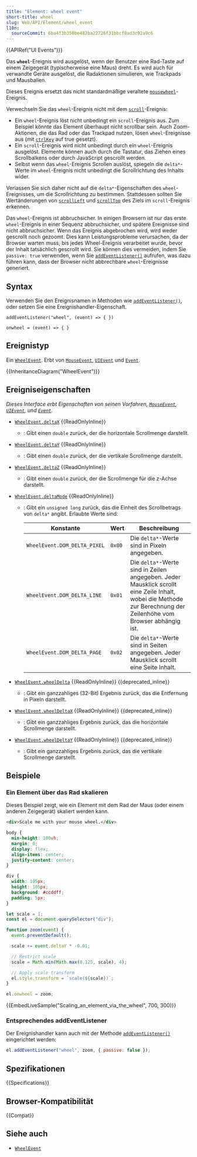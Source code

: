 ```yaml
---
title: "Element: wheel event"
short-title: wheel
slug: Web/API/Element/wheel_event
l10n:
  sourceCommit: 6ba4f3b350be482ba22726f31bbcf8ad3c92a9c6
---
```


{{APIRef("UI Events")}}

Das **`wheel`**-Ereignis wird ausgelöst, wenn der Benutzer eine Rad-Taste auf einem Zeigegerät (typischerweise eine Maus) dreht. Es wird auch für verwandte Geräte ausgelöst, die Radaktionen simulieren, wie Trackpads und Mausballen.

Dieses Ereignis ersetzt das nicht standardmäßige veraltete [`mousewheel`](/de-DE/docs/Web/API/Element/mousewheel_event)-Ereignis.

Verwechseln Sie das `wheel`-Ereignis nicht mit dem [`scroll`](/de-DE/docs/Web/API/Element/scroll_event)-Ereignis:

- Ein `wheel`-Ereignis löst nicht unbedingt ein `scroll`-Ereignis aus. Zum Beispiel könnte das Element überhaupt nicht scrollbar sein. Auch Zoom-Aktionen, die das Rad oder das Trackpad nutzen, lösen `wheel`-Ereignisse aus (mit [`ctrlKey`](/de-DE/docs/Web/API/MouseEvent/ctrlKey) auf true gesetzt).
- Ein `scroll`-Ereignis wird nicht unbedingt durch ein `wheel`-Ereignis ausgelöst. Elemente können auch durch die Tastatur, das Ziehen eines Scrollbalkens oder durch JavaScript gescrollt werden.
- Selbst wenn das `wheel`-Ereignis Scrollen auslöst, spiegeln die `delta*`-Werte im `wheel`-Ereignis nicht unbedingt die Scrollrichtung des Inhalts wider.

Verlassen Sie sich daher nicht auf die `delta*`-Eigenschaften des `wheel`-Ereignisses, um die Scrollrichtung zu bestimmen. Stattdessen sollten Sie Wertänderungen von [`scrollLeft`](/de-DE/docs/Web/API/Element/scrollLeft) und [`scrollTop`](/de-DE/docs/Web/API/Element/scrollTop) des Ziels im `scroll`-Ereignis erkennen.

Das `wheel`-Ereignis ist abbruchsicher. In einigen Browsern ist nur das erste `wheel`-Ereignis in einer Sequenz abbruchsicher, und spätere Ereignisse sind nicht abbruchsicher. Wenn das Ereignis abgebrochen wird, wird weder gescrollt noch gezoomt. Dies kann Leistungsprobleme verursachen, da der Browser warten muss, bis jedes Wheel-Ereignis verarbeitet wurde, bevor der Inhalt tatsächlich gescrollt wird. Sie können dies vermeiden, indem Sie `passive: true` verwenden, wenn Sie [`addEventListener()`](/de-DE/docs/Web/API/EventTarget/addEventListener) aufrufen, was dazu führen kann, dass der Browser nicht abbrechbare `wheel`-Ereignisse generiert.

## Syntax

Verwenden Sie den Ereignisnamen in Methoden wie [`addEventListener()`](/de-DE/docs/Web/API/EventTarget/addEventListener), oder setzen Sie eine Ereignishandler-Eigenschaft.

```js-nolint
addEventListener("wheel", (event) => { })

onwheel = (event) => { }
```

## Ereignistyp

Ein [`WheelEvent`](/de-DE/docs/Web/API/WheelEvent). Erbt von [`MouseEvent`](/de-DE/docs/Web/API/MouseEvent), [`UIEvent`](/de-DE/docs/Web/API/UIEvent) und [`Event`](/de-DE/docs/Web/API/Event).

{{InheritanceDiagram("WheelEvent")}}

## Ereigniseigenschaften

_Dieses Interface erbt Eigenschaften von seinen Vorfahren, [`MouseEvent`](/de-DE/docs/Web/API/MouseEvent), [`UIEvent`](/de-DE/docs/Web/API/UIEvent), und [`Event`](/de-DE/docs/Web/API/Event)._

- [`WheelEvent.deltaX`](/de-DE/docs/Web/API/WheelEvent/deltaX) {{ReadOnlyInline}}
  - : Gibt einen `double` zurück, der die horizontale Scrollmenge darstellt.
- [`WheelEvent.deltaY`](/de-DE/docs/Web/API/WheelEvent/deltaY) {{ReadOnlyInline}}
  - : Gibt einen `double` zurück, der die vertikale Scrollmenge darstellt.
- [`WheelEvent.deltaZ`](/de-DE/docs/Web/API/WheelEvent/deltaZ) {{ReadOnlyInline}}
  - : Gibt einen `double` zurück, der die Scrollmenge für die z-Achse darstellt.
- [`WheelEvent.deltaMode`](/de-DE/docs/Web/API/WheelEvent/deltaMode) {{ReadOnlyInline}}
  - : Gibt ein `unsigned long` zurück, das die Einheit des Scrollbetrags von `delta*` angibt. Erlaubte Werte sind:

    | Konstante                    | Wert   | Beschreibung                                                                                                                                                      |
    | ---------------------------- | ------ | ----------------------------------------------------------------------------------------------------------------------------------------------------------------- |
    | `WheelEvent.DOM_DELTA_PIXEL` | `0x00` | Die `delta*`-Werte sind in Pixeln angegeben.                                                                                                                      |
    | `WheelEvent.DOM_DELTA_LINE`  | `0x01` | Die `delta*`-Werte sind in Zeilen angegeben. Jeder Mausklick scrollt eine Zeile Inhalt, wobei die Methode zur Berechnung der Zeilenhöhe vom Browser abhängig ist. |
    | `WheelEvent.DOM_DELTA_PAGE`  | `0x02` | Die `delta*`-Werte sind in Seiten angegeben. Jeder Mausklick scrollt eine Seite Inhalt.                                                                           |

- [`WheelEvent.wheelDelta`](/de-DE/docs/Web/API/WheelEvent/wheelDelta) {{ReadOnlyInline}} {{deprecated_inline}}
  - : Gibt ein ganzzahliges (32-Bit) Ergebnis zurück, das die Entfernung in Pixeln darstellt.
- [`WheelEvent.wheelDeltaX`](/de-DE/docs/Web/API/WheelEvent/wheelDeltaX) {{ReadOnlyInline}} {{deprecated_inline}}
  - : Gibt ein ganzzahliges Ergebnis zurück, das die horizontale Scrollmenge darstellt.
- [`WheelEvent.wheelDeltaY`](/de-DE/docs/Web/API/WheelEvent/wheelDeltaY) {{ReadOnlyInline}} {{deprecated_inline}}
  - : Gibt ein ganzzahliges Ergebnis zurück, das die vertikale Scrollmenge darstellt.

## Beispiele

### Ein Element über das Rad skalieren

Dieses Beispiel zeigt, wie ein Element mit dem Rad der Maus (oder einem anderen Zeigegerät) skaliert werden kann.

```html
<div>Scale me with your mouse wheel.</div>
```

```css
body {
  min-height: 100vh;
  margin: 0;
  display: flex;
  align-items: center;
  justify-content: center;
}

div {
  width: 105px;
  height: 105px;
  background: #ccddff;
  padding: 5px;
}
```

```js
let scale = 1;
const el = document.querySelector("div");

function zoom(event) {
  event.preventDefault();

  scale += event.deltaY * -0.01;

  // Restrict scale
  scale = Math.min(Math.max(0.125, scale), 4);

  // Apply scale transform
  el.style.transform = `scale(${scale})`;
}

el.onwheel = zoom;
```

{{EmbedLiveSample("Scaling_an_element_via_the_wheel", 700, 300)}}

### Entsprechendes addEventListener

Der Ereignishandler kann auch mit der Methode [`addEventListener()`](/de-DE/docs/Web/API/EventTarget/addEventListener) eingerichtet werden:

```js
el.addEventListener("wheel", zoom, { passive: false });
```

## Spezifikationen

{{Specifications}}

## Browser-Kompatibilität

{{Compat}}

## Siehe auch

- [`WheelEvent`](/de-DE/docs/Web/API/WheelEvent)

